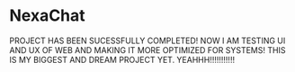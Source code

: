 # NexaChat
PROJECT HAS BEEN SUCESSFULLY COMPLETED! NOW I AM TESTING UI AND UX OF WEB AND MAKING IT MORE OPTIMIZED FOR SYSTEMS! THIS IS MY BIGGEST AND DREAM PROJECT YET. YEAHHH!!!!!!!!!!!
